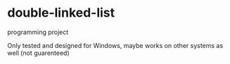 # double-linked-list
programming project

Only tested and designed for Windows, maybe works on other systems as well (not guarenteed) 
